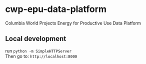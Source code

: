 # cwp-epu-data-platform
Columbia World Projects Energy for Productive Use Data Platform

## Local development
run `python -m SimpleHTTPServer`  
Then go to: `http://localhost:8000`

